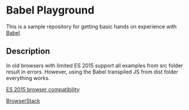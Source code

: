 # Babel Playground

This is a sample repository for getting basic hands on experience with [Babel](https://babeljs.io/).

## Description
In old browsers with limited ES 2015 support all examples from src folder result in errors. However, using the Babel transpiled JS from dist folder everything works. 

[ES 2015 browser compatibility](https://kangax.github.io/compat-table/es6/)

[BrowserStack](https://www.browserstack.com)